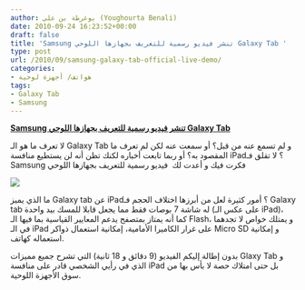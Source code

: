 ```yaml
---
author: يوغرطة بن علي (Youghourta Benali)
date: 2010-09-24 16:23:52+00:00
draft: false
title: 'Samsung تنشر فيديو رسمية للتعريف بجهازها اللوحي Galaxy Tab '
type: post
url: /2010/09/samsung-galaxy-tab-official-live-demo/
categories:
- هواتف/ أجهزة لوحية
tags:
- Galaxy Tab
- Samsung
---
```


**[Samsung تنشر فيديو رسمية للتعريف بجهازها اللوحي Galaxy Tab](http://www.it-scoop.com/2010/09/samsung-galaxy-tab-official-live-demo)**




لا تعرف ما هو الـ Galaxy Tab و لم تسمع عنه من قبل؟ أو سمعت عنه لكن لم تعرف ما المقصود به؟ أو ربما تابعت أخباره لكنك تظن أنه لن يستطيع منافسة iPad؟ لا تقلق فـ Samsung فكرت فيك و أعدت لك  فيديو رسمية للتعريف بجهازها اللوحي




[![](http://www.it-scoop.com/wp-content/uploads/2010/09/samsung-galaxy-tab.jpg)
](http://www.it-scoop.com/2010/09/samsung-galaxy-tab-official-live-demo)


ما الذي يميز Galaxy tab عن iPad؟ أمور كثيرة لعل من أبرزها اختلاف الحجم فـ Galaxy tab له شاشة 7 بوصات فقط مما يجعل قابلا للمسك بيد واحدة (على عكس الـ iPad)، كما أنه يمتاز بمتصفح يدعم المعايير القياسية بما فيها الـ Flash، و يمتلك خواص لا تجدهما في الـ iPad على غرار الكاميرا الأمامية، إمكانية استعمال ذواكر Micro SD و إمكانية استعماله كهاتف.

بدون إطالة إليكم الفيديو (9 دقائق و 18 ثانية) التي تشرح جميع مميزات Glaxy Tab و الذي في رأيي الشخصي قادر على منافسة iPad بل حتى امتلاك حصة لا بأس بها من سوق الأجهزة اللوحية.

<!-- more -->



<object classid="clsid:d27cdb6e-ae6d-11cf-96b8-444553540000" width="640" codebase="http://download.macromedia.com/pub/shockwave/cabs/flash/swflash.cab#version=6,0,40,0" height="385"><embed src="http://www.youtube.com/v/tAbsmHMAhrQ?fs=1&hl=fr_FR" allowscriptaccess="always" height="385" width="640" allowfullscreen="true" type="application/x-shockwave-flash"></embed></object>

